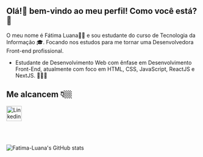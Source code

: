 

##   Olá!👋  bem-vindo ao meu perfil! Como você está?🥰

 O meu nome é Fátima Luana🙋🏻 e sou estudante do curso de Tecnologia da Informação 🎓. Focando nos estudos para me tornar uma Desenvolvedora Front-end profissional.
 

* Estudante de Desenvolvimento Web com ênfase em Desenvolvimento Front-End, atualmente com foco em HTML, CSS, JavaScript, ReactJS e NextJS. 👩🏻‍💻

## Me alcancem 👇🏼 

<a href="https://www.linkedin.com/in/f%C3%A1tima-luana-a63980215/" target="_black">
        <img src="https://image.flaticon.com/icons/png/512/145/145807.png" alt="Linkedin de Fátima Luana" width="40" height="40">  
</a>


<br></br>
 
![Fatima-Luana's GitHub stats](https://github-readme-stats.vercel.app/api?username=Fatima-Luana&show_icons=true&theme=algolia)

